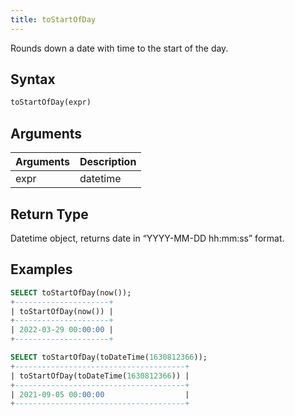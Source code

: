 ```yaml
---
title: toStartOfDay
---
```


Rounds down a date with time to the start of the day.
## Syntax

```sql
toStartOfDay(expr)
```

## Arguments

| Arguments   | Description |
| ----------- | ----------- |
| expr | datetime |

## Return Type
Datetime object, returns date in “YYYY-MM-DD hh:mm:ss” format.

## Examples

```sql
SELECT toStartOfDay(now());
+---------------------+
| toStartOfDay(now()) |
+---------------------+
| 2022-03-29 00:00:00 |
+---------------------+

SELECT toStartOfDay(toDateTime(1630812366));
+--------------------------------------+
| toStartOfDay(toDateTime(1630812366)) |
+--------------------------------------+
| 2021-09-05 00:00:00                  |
+--------------------------------------+
```
